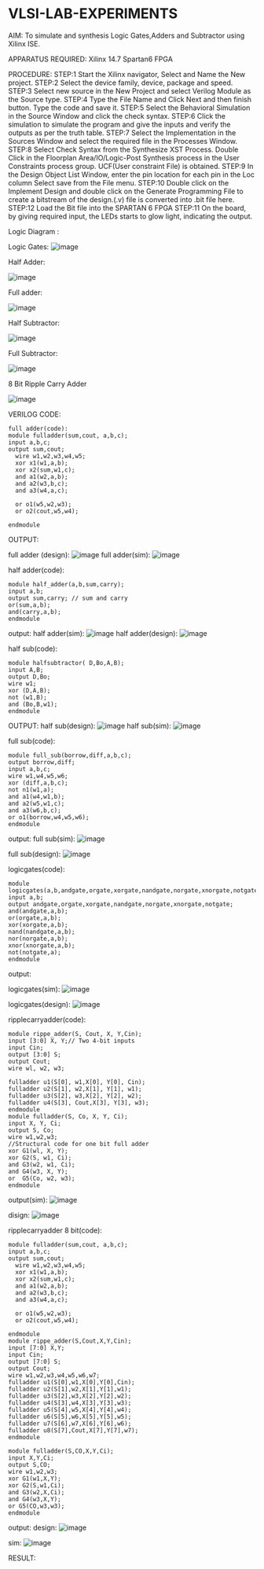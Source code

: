 # VLSI-LAB-EXPERIMENTS
AIM: To simulate and synthesis Logic Gates,Adders and Subtractor using Xilinx ISE.

APPARATUS REQUIRED: Xilinx 14.7 Spartan6 FPGA

PROCEDURE: STEP:1 Start the Xilinx navigator, Select and Name the New project. STEP:2 Select the device family, device, package and speed. STEP:3 Select new source in the New Project and select Verilog Module as the Source type. STEP:4 Type the File Name and Click Next and then finish button. Type the code and save it. STEP:5 Select the Behavioral Simulation in the Source Window and click the check syntax. STEP:6 Click the simulation to simulate the program and give the inputs and verify the outputs as per the truth table. STEP:7 Select the Implementation in the Sources Window and select the required file in the Processes Window. STEP:8 Select Check Syntax from the Synthesize XST Process. Double Click in the Floorplan Area/IO/Logic-Post Synthesis process in the User Constraints process group. UCF(User constraint File) is obtained. STEP:9 In the Design Object List Window, enter the pin location for each pin in the Loc column Select save from the File menu. STEP:10 Double click on the Implement Design and double click on the Generate Programming File to create a bitstream of the design.(.v) file is converted into .bit file here. STEP:12 Load the Bit file into the SPARTAN 6 FPGA STEP:11 On the board, by giving required input, the LEDs starts to glow light, indicating the output.

Logic Diagram :

Logic Gates:
![image](https://github.com/navaneethans/VLSI-LAB-EXPERIMENTS/assets/6987778/ee17970c-3ac9-4603-881b-88e2825f41a4)


Half Adder:

![image](https://github.com/navaneethans/VLSI-LAB-EXPERIMENTS/assets/6987778/0e1ecb96-0c25-4556-832b-aeeedfdfe7b9)


Full adder:

![image](https://github.com/navaneethans/VLSI-LAB-EXPERIMENTS/assets/6987778/9bb3964c-438f-469d-a3de-c1cca6f323fb)


Half Subtractor:

![image](https://github.com/navaneethans/VLSI-LAB-EXPERIMENTS/assets/6987778/731470b7-eb4e-49f8-8bb7-2994052a7184)



Full Subtractor:

![image](https://github.com/navaneethans/VLSI-LAB-EXPERIMENTS/assets/6987778/d66f874b-c1f2-44b3-a035-7149b56430c1)



8 Bit Ripple Carry Adder

![image](https://github.com/navaneethans/VLSI-LAB-EXPERIMENTS/assets/6987778/7385a408-40a5-4203-8050-b72818622d79)



VERILOG CODE:
```
full adder(code):
module fulladder(sum,cout, a,b,c);
input a,b,c;
output sum,cout;
  wire w1,w2,w3,w4,w5;
  xor x1(w1,a,b);
  xor x2(sum,w1,c);  
  and a1(w2,a,b);
  and a2(w3,b,c);
  and a3(w4,a,c);
  
  or o1(w5,w2,w3);
  or o2(cout,w5,w4);
    
endmodule
```
OUTPUT:

full adder (design):
![image](https://github.com/Nagarajan2003/VLSI-LAB-EXP-1/assets/164840481/c00dfa5e-0261-4ac9-8353-264c94e7f3cf)
full adder(sim):
![image](https://github.com/Nagarajan2003/VLSI-LAB-EXP-1/assets/164840481/d40fd61d-646a-447e-a04a-4b99a4bd2979)

half adder(code):
```
module half_adder(a,b,sum,carry);
input a,b;
output sum,carry; // sum and carry
or(sum,a,b);
and(carry,a,b);
endmodule
```
output:
half adder(sim):
![image](https://github.com/Nagarajan2003/VLSI-LAB-EXP-1/assets/164840481/f6f7e6a6-b0b6-4d2d-8f62-d4d9d80c7345)
half adder(design):
![image](https://github.com/Nagarajan2003/VLSI-LAB-EXP-1/assets/164840481/422b68d7-29d5-4266-afa8-8456f05fc359)



half sub(code):
```
module halfsubtractor( D,Bo,A,B);
input A,B;
output D,Bo;
wire w1;
xor (D,A,B);
not (w1,B);
and (Bo,B,w1);
endmodule
```
OUTPUT:
half sub(design):
![image](https://github.com/Nagarajan2003/VLSI-LAB-EXP-1/assets/164840481/9be2426b-9f03-4e73-860c-d11c94d6e448)
half sub(sim):
![image](https://github.com/Nagarajan2003/VLSI-LAB-EXP-1/assets/164840481/f57915b9-7669-4ed4-b6f2-d46e1df039e5)



full sub(code):
```
module full_sub(borrow,diff,a,b,c);
output borrow,diff;
input a,b,c;
wire w1,w4,w5,w6;
xor (diff,a,b,c);
not n1(w1,a);
and a1(w4,w1,b);
and a2(w5,w1,c);
and a3(w6,b,c);
or o1(borrow,w4,w5,w6);
endmodule
```

output:
full sub(sim):
![image](https://github.com/Nagarajan2003/VLSI-LAB-EXP-1/assets/164840481/119024ee-1de3-43d5-8833-3f6a930c9165)

full sub(design):
![image](https://github.com/Nagarajan2003/VLSI-LAB-EXP-1/assets/164840481/2779fde7-0015-4282-9560-7c2ad5c403fa)

logicgates(code):
```
module logicgates(a,b,andgate,orgate,xorgate,nandgate,norgate,xnorgate,notgate);
input a,b;
output andgate,orgate,xorgate,nandgate,norgate,xnorgate,notgate;
and(andgate,a,b);
or(orgate,a,b);
xor(xorgate,a,b);
nand(nandgate,a,b);  
nor(norgate,a,b);
xnor(xnorgate,a,b);
not(notgate,a);
endmodule
```
output:

logicgates(sim):
![image](https://github.com/Nagarajan2003/VLSI-LAB-EXP-1/assets/164840481/41af7ce7-e6af-4281-b556-dcc13dfd1aff)

logicgates(design):
![image](https://github.com/Nagarajan2003/VLSI-LAB-EXP-1/assets/164840481/e1219f05-ef53-47e7-b5d6-afee83f0eadf)


ripplecarryadder(code):
```
module rippe_adder(S, Cout, X, Y,Cin);
input [3:0] X, Y;// Two 4-bit inputs
input Cin;
output [3:0] S;
output Cout;
wire wl, w2, w3;

fulladder u1(S[0], w1,X[0], Y[0], Cin);
fulladder u2(S[1], w2,X[1], Y[1], w1);
fulladder u3(S[2], w3,X[2], Y[2], w2);
fulladder u4(S[3], Cout,X[3], Y[3], w3);
endmodule
module fulladder(S, Co, X, Y, Ci);
input X, Y, Ci;
output S, Co;
wire w1,w2,w3;
//Structural code for one bit full adder 
xor G1(wl, X, Y);
xor G2(S, w1, Ci);
and G3(w2, w1, Ci);
and G4(w3, X, Y);
or  G5(Co, w2, w3);
endmodule
```

output(sim):
![image](https://github.com/Nagarajan2003/VLSI-LAB-EXP-1/assets/164840481/0d3fe0d1-618a-409f-aae2-85902b15de4c)

disign:
![image](https://github.com/Nagarajan2003/VLSI-LAB-EXP-1/assets/164840481/c2278b6b-eaf4-4991-9fa2-3901246dc0df)



ripplecarryadder 8 bit(code):
```
module fulladder(sum,cout, a,b,c);
input a,b,c;
output sum,cout;
  wire w1,w2,w3,w4,w5;
  xor x1(w1,a,b);
  xor x2(sum,w1,c);  
  and a1(w2,a,b);
  and a2(w3,b,c);
  and a3(w4,a,c);
  
  or o1(w5,w2,w3);
  or o2(cout,w5,w4);
    
endmodule
module rippe_adder(S,Cout,X,Y,Cin);
input [7:0] X,Y;
input Cin;
output [7:0] S;
output Cout;
wire w1,w2,w3,w4,w5,w6,w7;
fulladder u1(S[0],w1,X[0],Y[0],Cin);
fulladder u2(S[1],w2,X[1],Y[1],w1);
fulladder u3(S[2],w3,X[2],Y[2],w2);
fulladder u4(S[3],w4,X[3],Y[3],w3);
fulladder u5(S[4],w5,X[4],Y[4],w4);
fulladder u6(S[5],w6,X[5],Y[5],w5);
fulladder u7(S[6],w7,X[6],Y[6],w6);
fulladder u8(S[7],Cout,X[7],Y[7],w7);
endmodule

module fulladder(S,CO,X,Y,Ci);
input X,Y,Ci;
output S,CO;
wire w1,w2,w3;
xor G1(w1,X,Y);
xor G2(S,w1,Ci);
and G3(w2,X,Ci);
and G4(w3,X,Y);
or G5(CO,w3,w3);
endmodule
```

output:
design:
![image](https://github.com/Nagarajan2003/VLSI-LAB-EXP-1/assets/164840481/951d0cef-628c-496f-a1f0-f67e60902468)

sim:
![image](https://github.com/Nagarajan2003/VLSI-LAB-EXP-1/assets/164840481/f882d103-802e-46df-bf59-d6a062f495c5)







RESULT:

